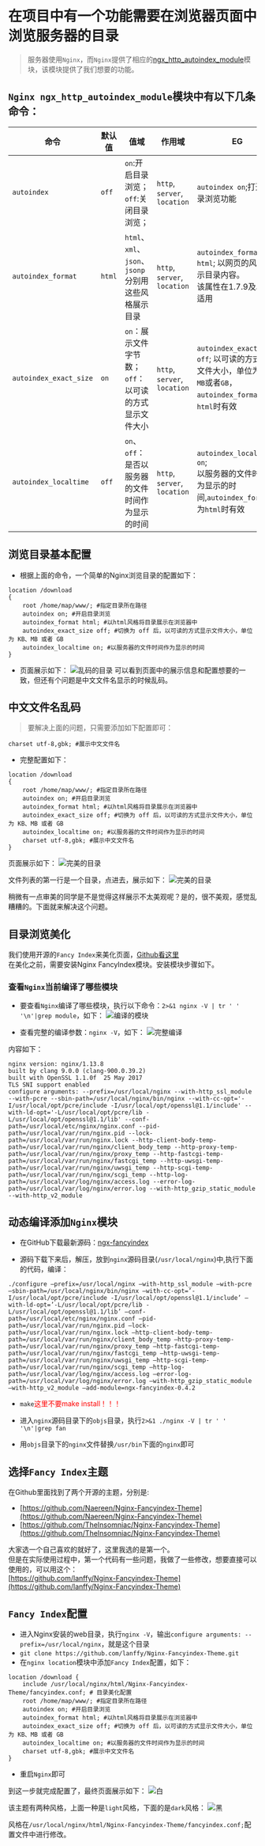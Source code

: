 # 在项目中有一个功能需要在浏览器页面中浏览服务器的目录
> 服务器使用`Nginx`，而`Nginx`提供了相应的[ngx_http_autoindex_module](http://nginx.org/en/docs/http/ngx_http_autoindex_module.html)模块，该模块提供了我们想要的功能。

## `Nginx ngx_http_autoindex_module`模块中有以下几条命令：

|  命令  |  默认值  |  值域  |  作用域  |  EG  |
| ------------ | ------------ | ------------ | ------------ | ------------ |
|  `autoindex`  |  `off`  |  `on`:开启目录浏览；<br>`off`:关闭目录浏览；  |  `http`,<br>`server`,<br>`location`  |  `autoindex on`;打开目录浏览功能  |
|  `autoindex_format`  |  `html`  |  `html`、`xml`、`json`、`jsonp`分别用这些风格展示目录  |  `http`,<br>`server`,<br>`location`  |  `autoindex_format html`; 以网页的风格展示目录内容。<br>该属性在1.7.9及以上适用  |
|  `autoindex_exact_size`  |  `on`  |  `on`：展示文件字节数；<br>`off`：以可读的方式显示文件大小  |  `http`,<br>`server`,<br>`location`  |  `autoindex_exact_size off`; 以可读的方式显示文件大小，单位为`KB`、`MB`或者`GB`，`autoindex_format`为`html`时有效  |
|  `autoindex_localtime`  |  `off`  |  `on`、`off`：是否以服务器的文件时间作为显示的时间  |  `http`,<br>`server`,<br>`location`  |  `autoindex_localtime on`; <br> 以服务器的文件时间作为显示的时间,`autoindex_format`为`html`时有效  |  

## 浏览目录基本配置
- 根据上面的命令，一个简单的Nginx浏览目录的配置如下：
```nginx
location /download
{
    root /home/map/www/; #指定目录所在路径
    autoindex on; #开启目录浏览
    autoindex_format html; #以html风格将目录展示在浏览器中
    autoindex_exact_size off; #切换为 off 后，以可读的方式显示文件大小，单位为 KB、MB 或者 GB
    autoindex_localtime on; #以服务器的文件时间作为显示的时间
}
```
- 页面展示如下：
![乱码的目录](http://blog.eson.site/wp-content/uploads/2018/03/nginx7.jpeg)
可以看到页面中的展示信息和配置想要的一致，但还有个问题是中文文件名显示的时候乱码。

## 中文文件名乱码
> 要解决上面的问题，只需要添加如下配置即可：

```nginx
charset utf-8,gbk; #展示中文文件名
```
- 完整配置如下：
```nginx
location /download
{
    root /home/map/www/; #指定目录所在路径
    autoindex on; #开启目录浏览
    autoindex_format html; #以html风格将目录展示在浏览器中
    autoindex_exact_size off; #切换为 off 后，以可读的方式显示文件大小，单位为 KB、MB 或者 GB
    autoindex_localtime on; #以服务器的文件时间作为显示的时间
    charset utf-8,gbk; #展示中文文件名
}
```
页面展示如下：
![完美的目录](http://blog.eson.site/wp-content/uploads/2018/03/nginx3.jpeg)

文件列表的第一行是一个目录，点进去，展示如下：
![完美的目录](http://blog.eson.site/wp-content/uploads/2018/03/nginx4.jpeg)

稍微有一点审美的同学是不是觉得这样展示不太美观呢？是的，很不美观，感觉乱糟糟的。下面就来解决这个问题。

## 目录浏览美化
我们使用开源的`Fancy Index`来美化页面，[Github看这里](https://github.com/aperezdc/ngx-fancyindex)  
在美化之前，需要安装Nginx FancyIndex模块。安装模块步骤如下。

### 查看`Nginx`当前编译了哪些模块

- 要查看`Nginx`编译了哪些模块，执行以下命令：`2>&1 nginx -V | tr ' ' '\n'|grep module`，如下：
![编译的模块](http://blog.eson.site/wp-content/uploads/2018/03/nginx1.jpeg)

- 查看完整的编译参数：`nginx -V`，如下：
![完整编译](http://blog.eson.site/wp-content/uploads/2018/03/nginx2.jpeg)

内容如下：
```shell
nginx version: nginx/1.13.8
built by clang 9.0.0 (clang-900.0.39.2)
built with OpenSSL 1.1.0f  25 May 2017
TLS SNI support enabled
configure arguments: --prefix=/usr/local/nginx --with-http_ssl_module --with-pcre --sbin-path=/usr/local/nginx/bin/nginx --with-cc-opt='-I/usr/local/opt/pcre/include -I/usr/local/opt/openssl@1.1/include' --with-ld-opt='-L/usr/local/opt/pcre/lib -L/usr/local/opt/openssl@1.1/lib' --conf-path=/usr/local/etc/nginx/nginx.conf --pid-path=/usr/local/var/run/nginx.pid --lock-path=/usr/local/var/run/nginx.lock --http-client-body-temp-path=/usr/local/var/run/nginx/client_body_temp --http-proxy-temp-path=/usr/local/var/run/nginx/proxy_temp --http-fastcgi-temp-path=/usr/local/var/run/nginx/fastcgi_temp --http-uwsgi-temp-path=/usr/local/var/run/nginx/uwsgi_temp --http-scgi-temp-path=/usr/local/var/run/nginx/scgi_temp --http-log-path=/usr/local/var/log/nginx/access.log --error-log-path=/usr/local/var/log/nginx/error.log --with-http_gzip_static_module --with-http_v2_module
```

## 动态编译添加`Nginx`模块
- 在GitHub下载最新源码：[ngx-fancyindex](https://github.com/aperezdc/ngx-fancyindex/releases)

- 源码下载下来后，解压，放到`nginx`源码目录(`/usr/local/nginx`)中,执行下面的代码，编译：
```shell
./configure –prefix=/usr/local/nginx –with-http_ssl_module –with-pcre –sbin-path=/usr/local/nginx/bin/nginx –with-cc-opt=’-I/usr/local/opt/pcre/include -I/usr/local/opt/openssl@1.1/include’ –with-ld-opt=’-L/usr/local/opt/pcre/lib -L/usr/local/opt/openssl@1.1/lib’ –conf-path=/usr/local/etc/nginx/nginx.conf –pid-path=/usr/local/var/run/nginx.pid –lock-path=/usr/local/var/run/nginx.lock –http-client-body-temp-path=/usr/local/var/run/nginx/client_body_temp –http-proxy-temp-path=/usr/local/var/run/nginx/proxy_temp –http-fastcgi-temp-path=/usr/local/var/run/nginx/fastcgi_temp –http-uwsgi-temp-path=/usr/local/var/run/nginx/uwsgi_temp –http-scgi-temp-path=/usr/local/var/run/nginx/scgi_temp –http-log-path=/usr/local/var/log/nginx/access.log –error-log-path=/usr/local/var/log/nginx/error.log –with-http_gzip_static_module –with-http_v2_module –add-module=ngx-fancyindex-0.4.2
```
- `make`<font color="red">这里不要make install！！！</font>

- 进入`nginx`源码目录下的`objs`目录，执行`2>&1 ./nginx -V | tr ' ' '\n'|grep fan`

- 用`objs`目录下的`nginx`文件替换`/usr/bin`下面的`nginx`即可

## 选择`Fancy Index`主题
在Github里面找到了两个开源的主题，分别是:
- [https://github.com/Naereen/Nginx-Fancyindex-Theme](https://github.com/Naereen/Nginx-Fancyindex-Theme)
- [https://github.com/TheInsomniac/Nginx-Fancyindex-Theme](https://github.com/TheInsomniac/Nginx-Fancyindex-Theme)

大家选一个自己喜欢的就好了，这里我选的是第一个。  
但是在实际使用过程中，第一个代码有一些问题，我做了一些修改，想要直接可以使用的，可以用这个：  
[https://github.com/lanffy/Nginx-Fancyindex-Theme](https://github.com/lanffy/Nginx-Fancyindex-Theme)

## `Fancy Index`配置
- 进入Nginx安装的web目录，执行`nginx -V`，输出`configure arguments: --prefix=/usr/local/nginx`，就是这个目录
- `git clone https://github.com/lanffy/Nginx-Fancyindex-Theme.git`
- 在`nginx location`模块中添加`Fancy Index`配置，如下：
```shell
location /download {
    include /usr/local/nginx/html/Nginx-Fancyindex-Theme/fancyindex.conf; # 目录美化配置
    root /home/map/www/; #指定目录所在路径
    autoindex on; #开启目录浏览
    autoindex_format html; #以html风格将目录展示在浏览器中
    autoindex_exact_size off; #切换为 off 后，以可读的方式显示文件大小，单位为 KB、MB 或者 GB
    autoindex_localtime on; #以服务器的文件时间作为显示的时间
    charset utf-8,gbk; #展示中文文件名
}
```
- 重启`Nginx`即可

到这一步就完成配置了，最终页面展示如下：
![白](http://blog.eson.site/wp-content/uploads/2018/03/nginx5.jpeg)

该主题有两种风格，上面一种是`light`风格，下面的是`dark`风格：
![黑](http://blog.eson.site/wp-content/uploads/2018/03/nginx6.jpeg)

风格在`/usr/local/nginx/html/Nginx-Fancyindex-Theme/fancyindex.conf;`配置文件中进行修改。